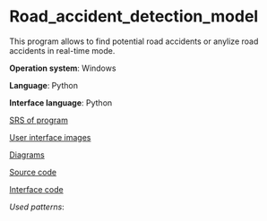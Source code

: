 # Road_accident_detection_model
This program allows to find potential road accidents or anylize road accidents in real-time mode.

**Operation system**: Windows

**Language**: Python

**Interface language**: Python

[SRS of program](./docs/SRS.md)

[User interface images](./docs/mockups/)

[Diagrams](./docs/diagrams/)

[Source code](./code/)

[Interface code](./code/)

*Used patterns*:
